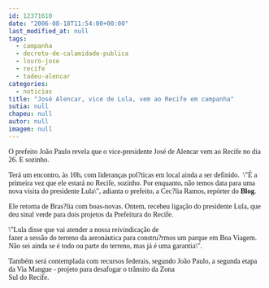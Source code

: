 ```yaml
---
id: 12371610
date: "2006-08-18T11:54:00+00:00"
last_modified_at: null
tags:
  - campanha
  - decreto-de-calamidade-publica
  - louro-jose
  - recife
  - tadeu-alencar
categories:
  - noticias
title: "José Alencar, vice de Lula, vem ao Recife em campanha"
sutia: null
chapeu: null
autor: null
imagem: null
---
```

<p><P><FONT face=Verdana>O prefeito João Paulo revela que o vice-presidente José de Alencar vem ao Recife no dia 26. E sozinho.</FONT></P></p>
<p><P><FONT face=Verdana>Terá um encontro, às 10h, com lideranças pol?ticas em local ainda a ser definido.&nbsp; \"É a primeira vez que ele estará no Recife, sozinho. Por enquanto, não temos data para uma nova visita do presidente Lula\", adianta o prefeito, a Cec?lia Ramos, repórter do <STRONG>Blog</STRONG>.</FONT></P></p>
<p><P><FONT face=Verdana>Ele retorna de Bras?lia com boas-novas. Ontem, recebeu ligação do presidente Lula, que deu sinal verde para dois projetos da Prefeitura do Recife.</FONT></P></p>
<p><P><FONT face=Verdana>\"Lula&nbsp;disse que vai atender a nossa reivindicação de <BR>f</FONT><FONT face=Verdana>azer a sessão do terreno da aeronáutica para constru?rmos um parque em Boa Viagem. Não sei ainda se é todo ou parte do terreno, mas já é uma garantia\".</FONT></P></p>
<p><P><FONT face=Verdana>Também será contemplada com recursos federais, segundo João Paulo, a segunda etapa da Via Mangue - projeto para desafogar o trânsito da Zona<BR>Sul do Recife.</FONT></P> </p>

